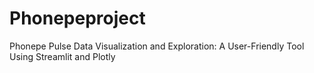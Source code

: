 # Phonepeproject
Phonepe Pulse Data Visualization and Exploration: A User-Friendly Tool Using Streamlit and Plotly
